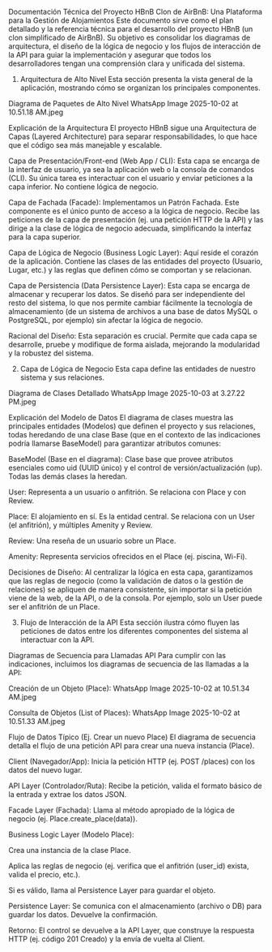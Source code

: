 Documentación Técnica del Proyecto HBnB
Clon de AirBnB: Una Plataforma para la Gestión de Alojamientos
Este documento sirve como el plan detallado y la referencia técnica para el desarrollo del proyecto HBnB (un clon simplificado de AirBnB). Su objetivo es consolidar los diagramas de arquitectura, el diseño de la lógica de negocio y los flujos de interacción de la API para guiar la implementación y asegurar que todos los desarrolladores tengan una comprensión clara y unificada del sistema.

1. Arquitectura de Alto Nivel
Esta sección presenta la vista general de la aplicación, mostrando cómo se organizan los principales componentes.

Diagrama de Paquetes de Alto Nivel
WhatsApp Image 2025-10-02 at 10.51.18 AM.jpeg

Explicación de la Arquitectura
El proyecto HBnB sigue una Arquitectura de Capas (Layered Architecture) para separar responsabilidades, lo que hace que el código sea más manejable y escalable.

Capa de Presentación/Front-end (Web App / CLI): Esta capa se encarga de la interfaz de usuario, ya sea la aplicación web o la consola de comandos (CLI). Su única tarea es interactuar con el usuario y enviar peticiones a la capa inferior. No contiene lógica de negocio.

Capa de Fachada (Facade): Implementamos un Patrón Fachada. Este componente es el único punto de acceso a la lógica de negocio. Recibe las peticiones de la capa de presentación (ej. una petición HTTP de la API) y las dirige a la clase de lógica de negocio adecuada, simplificando la interfaz para la capa superior.

Capa de Lógica de Negocio (Business Logic Layer): Aquí reside el corazón de la aplicación. Contiene las clases de las entidades del proyecto (Usuario, Lugar, etc.) y las reglas que definen cómo se comportan y se relacionan.

Capa de Persistencia (Data Persistence Layer): Esta capa se encarga de almacenar y recuperar los datos. Se diseñó para ser independiente del resto del sistema, lo que nos permite cambiar fácilmente la tecnología de almacenamiento (de un sistema de archivos a una base de datos MySQL o PostgreSQL, por ejemplo) sin afectar la lógica de negocio.

Racional del Diseño: Esta separación es crucial. Permite que cada capa se desarrolle, pruebe y modifique de forma aislada, mejorando la modularidad y la robustez del sistema.

2. Capa de Lógica de Negocio
Esta capa define las entidades de nuestro sistema y sus relaciones.

Diagrama de Clases Detallado
WhatsApp Image 2025-10-03 at 3.27.22 PM.jpeg

Explicación del Modelo de Datos
El diagrama de clases muestra las principales entidades (Modelos) que definen el proyecto y sus relaciones, todas heredando de una clase Base (que en el contexto de las indicaciones podría llamarse BaseModel) para garantizar atributos comunes:

BaseModel (Base en el diagrama): Clase base que provee atributos esenciales como uid (UUID único) y el control de versión/actualización (up). Todas las demás clases la heredan.

User: Representa a un usuario o anfitrión. Se relaciona con Place y con Review.

Place: El alojamiento en sí. Es la entidad central. Se relaciona con un User (el anfitrión), y múltiples Amenity y Review.

Review: Una reseña de un usuario sobre un Place.

Amenity: Representa servicios ofrecidos en el Place (ej. piscina, Wi-Fi).

Decisiones de Diseño: Al centralizar la lógica en esta capa, garantizamos que las reglas de negocio (como la validación de datos o la gestión de relaciones) se apliquen de manera consistente, sin importar si la petición viene de la web, de la API, o de la consola. Por ejemplo, solo un User puede ser el anfitrión de un Place.

3. Flujo de Interacción de la API
Esta sección ilustra cómo fluyen las peticiones de datos entre los diferentes componentes del sistema al interactuar con la API.

Diagramas de Secuencia para Llamadas API
Para cumplir con las indicaciones, incluimos los diagramas de secuencia de las llamadas a la API:

Creación de un Objeto (Place): WhatsApp Image 2025-10-02 at 10.51.34 AM.jpeg

Consulta de Objetos (List of Places): WhatsApp Image 2025-10-02 at 10.51.33 AM.jpeg

Flujo de Datos Típico (Ej. Crear un nuevo Place)
El diagrama de secuencia detalla el flujo de una petición API para crear una nueva instancia (Place).

Client (Navegador/App): Inicia la petición HTTP (ej. POST /places) con los datos del nuevo lugar.

API Layer (Controlador/Ruta): Recibe la petición, valida el formato básico de la entrada y extrae los datos JSON.

Facade Layer (Fachada): Llama al método apropiado de la lógica de negocio (ej. Place.create_place(data)).

Business Logic Layer (Modelo Place):

Crea una instancia de la clase Place.

Aplica las reglas de negocio (ej. verifica que el anfitrión (user_id) exista, valida el precio, etc.).

Si es válido, llama al Persistence Layer para guardar el objeto.

Persistence Layer: Se comunica con el almacenamiento (archivo o DB) para guardar los datos. Devuelve la confirmación.

Retorno: El control se devuelve a la API Layer, que construye la respuesta HTTP (ej. código 201 Creado) y la envía de vuelta al Client.

